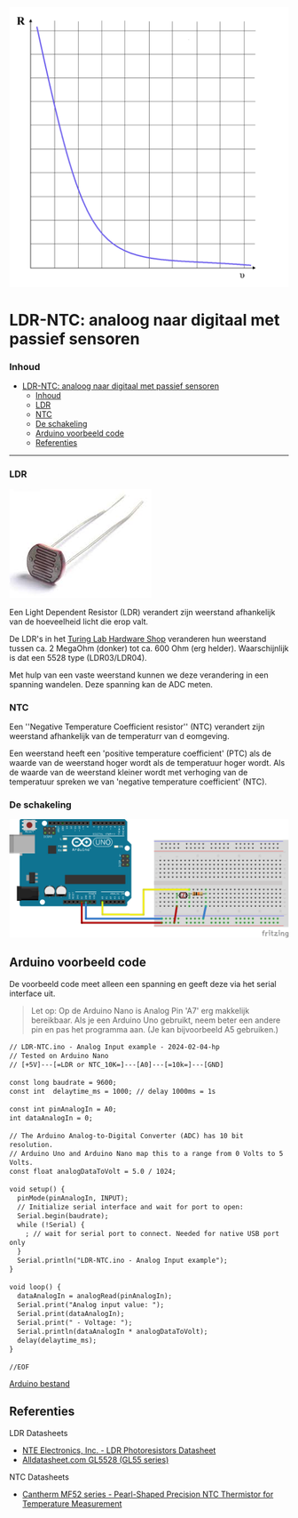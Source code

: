 ![logo](../img/Kennline_NTC.png) [](logo-id)

# LDR-NTC: analoog naar digitaal met passief sensoren [](title-id)

### Inhoud[](toc-id)

- [LDR-NTC: analoog naar digitaal met passief sensoren](#ldr-ntc-analoog-naar-digitaal)
  - [Inhoud](#inhoud)
  - [LDR](#ldr)
  - [NTC](#ntc)
  - [De schakeling](#de-schakeling)
  - [Arduino voorbeeld code](#arduino-voorbeeld-code)
  - [Referenties](#referenties)

---

### LDR

![Light Dependent Resistor 4mm](img/r-ldr-4mm-th.jpg)

Een Light Dependent Resistor (LDR) verandert zijn weerstand afhankelijk van de hoeveelheid licht die erop valt.

De LDR's in het [Turing Lab Hardware Shop](https://hu-hbo-ict.gitlab.io/turing-lab/ti-lab-shop/) veranderen hun weerstand tussen ca. 2 MegaOhm (donker) tot ca. 600 Ohm (erg helder). Waarschijnlijk is dat een 5528 type (LDR03/LDR04).

Met hulp van een vaste weerstand kunnen we deze verandering in een spanning wandelen. Deze spanning kan de ADC meten.

### NTC

Een ''Negative Temperature Coefficient resistor'' (NTC) verandert zijn weerstand afhankelijk van de temperaturr van d eomgeving.

Een weerstand heeft een 'positive temperature coefficient' (PTC) als de waarde van de weerstand hoger wordt als de temperatuur hoger wordt. Als de waarde van de weerstand kleiner wordt met verhoging van de temperatuur spreken we van 'negative temperature coefficient' (NTC).

### De schakeling

![LDR-NTC breadboard schakeling](img/LDR-NTC_bb.png)

## Arduino voorbeeld code

De voorbeeld code meet alleen een spanning en geeft deze via het serial interface uit.

> Let op: Op de Arduino Nano is Analog Pin 'A7' erg makkelijk bereikbaar. Als je een Arduino Uno gebruikt, neem beter een andere pin en pas het programma aan. (Je kan bijvoorbeeld A5 gebruiken.)

```arduino
// LDR-NTC.ino - Analog Input example - 2024-02-04-hp
// Tested on Arduino Nano
// [+5V]---[=LDR or NTC_10K=]---[A0]---[=10k=]---[GND]

const long baudrate = 9600;
const int  delaytime_ms = 1000; // delay 1000ms = 1s

const int pinAnalogIn = A0;
int dataAnalogIn = 0;

// The Arduino Analog-to-Digital Converter (ADC) has 10 bit resolution.
// Arduino Uno and Arduino Nano map this to a range from 0 Volts to 5 Volts.
const float analogDataToVolt = 5.0 / 1024;

void setup() {
  pinMode(pinAnalogIn, INPUT);
  // Initialize serial interface and wait for port to open:
  Serial.begin(baudrate);
  while (!Serial) {
    ; // wait for serial port to connect. Needed for native USB port only
  }
  Serial.println("LDR-NTC.ino - Analog Input example");
}

void loop() {
  dataAnalogIn = analogRead(pinAnalogIn);
  Serial.print("Analog input value: ");
  Serial.print(dataAnalogIn);
  Serial.print(" - Voltage: ");
  Serial.println(dataAnalogIn * analogDataToVolt);
  delay(delaytime_ms);
}

//EOF
```
[Arduino bestand](../ADC/files/LDR-NTC/LDR-NTC.ino) 

## Referenties

LDR Datasheets

- [NTE Electronics, Inc. - LDR Photoresistors Datasheet](https://www.nteinc.com/resistor_web/pdf/LDR-Series.pdf)
- [Alldatasheet.com GL5528 (GL55 series)](https://www.alldatasheet.com/datasheet-pdf/pdf/1131893/ETC2/GL5528.html)

NTC Datasheets

- [Cantherm MF52 series - Pearl-Shaped Precision NTC Thermistor for Temperature Measurement](https://www.cantherm.com/wp-content/uploads/2017/05/cantherm_mf52_1.pdf)
